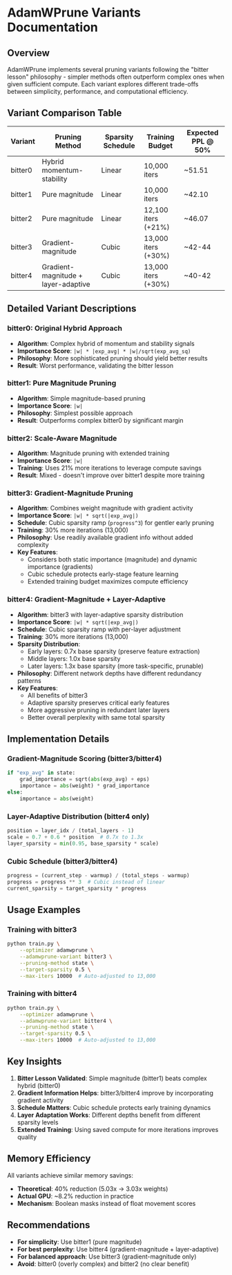 # AdamWPrune Variants Documentation

## Overview

AdamWPrune implements several pruning variants following the "bitter lesson" philosophy - simpler methods often outperform complex ones when given sufficient compute. Each variant explores different trade-offs between simplicity, performance, and computational efficiency.

## Variant Comparison Table

| Variant | Pruning Method | Sparsity Schedule | Training Budget | Expected PPL @ 50% |
|---------|---------------|-------------------|-----------------|-------------------|
| bitter0 | Hybrid momentum-stability | Linear | 10,000 iters | ~51.51 |
| bitter1 | Pure magnitude | Linear | 10,000 iters | ~42.10 |
| bitter2 | Pure magnitude | Linear | 12,100 iters (+21%) | ~46.07 |
| bitter3 | Gradient-magnitude | Cubic | 13,000 iters (+30%) | ~42-44 |
| bitter4 | Gradient-magnitude + layer-adaptive | Cubic | 13,000 iters (+30%) | ~40-42 |

## Detailed Variant Descriptions

### bitter0: Original Hybrid Approach
- **Algorithm**: Complex hybrid of momentum and stability signals
- **Importance Score**: `|w| * |exp_avg| * |w|/sqrt(exp_avg_sq)`
- **Philosophy**: More sophisticated pruning should yield better results
- **Result**: Worst performance, validating the bitter lesson

### bitter1: Pure Magnitude Pruning
- **Algorithm**: Simple magnitude-based pruning
- **Importance Score**: `|w|`
- **Philosophy**: Simplest possible approach
- **Result**: Outperforms complex bitter0 by significant margin

### bitter2: Scale-Aware Magnitude
- **Algorithm**: Magnitude pruning with extended training
- **Importance Score**: `|w|`
- **Training**: Uses 21% more iterations to leverage compute savings
- **Result**: Mixed - doesn't improve over bitter1 despite more training

### bitter3: Gradient-Magnitude Pruning
- **Algorithm**: Combines weight magnitude with gradient activity
- **Importance Score**: `|w| * sqrt(|exp_avg|)`
- **Schedule**: Cubic sparsity ramp (`progress^3`) for gentler early pruning
- **Training**: 30% more iterations (13,000)
- **Philosophy**: Use readily available gradient info without added complexity
- **Key Features**:
  - Considers both static importance (magnitude) and dynamic importance (gradients)
  - Cubic schedule protects early-stage feature learning
  - Extended training budget maximizes compute efficiency

### bitter4: Gradient-Magnitude + Layer-Adaptive
- **Algorithm**: bitter3 with layer-adaptive sparsity distribution
- **Importance Score**: `|w| * sqrt(|exp_avg|)`
- **Schedule**: Cubic sparsity ramp with per-layer adjustment
- **Training**: 30% more iterations (13,000)
- **Sparsity Distribution**:
  - Early layers: 0.7x base sparsity (preserve feature extraction)
  - Middle layers: 1.0x base sparsity
  - Later layers: 1.3x base sparsity (more task-specific, prunable)
- **Philosophy**: Different network depths have different redundancy patterns
- **Key Features**:
  - All benefits of bitter3
  - Adaptive sparsity preserves critical early features
  - More aggressive pruning in redundant later layers
  - Better overall perplexity with same total sparsity

## Implementation Details

### Gradient-Magnitude Scoring (bitter3/bitter4)
```python
if "exp_avg" in state:
    grad_importance = sqrt(abs(exp_avg) + eps)
    importance = abs(weight) * grad_importance
else:
    importance = abs(weight)
```

### Layer-Adaptive Distribution (bitter4 only)
```python
position = layer_idx / (total_layers - 1)
scale = 0.7 + 0.6 * position  # 0.7x to 1.3x
layer_sparsity = min(0.95, base_sparsity * scale)
```

### Cubic Schedule (bitter3/bitter4)
```python
progress = (current_step - warmup) / (total_steps - warmup)
progress = progress ** 3  # Cubic instead of linear
current_sparsity = target_sparsity * progress
```

## Usage Examples

### Training with bitter3
```bash
python train.py \
    --optimizer adamwprune \
    --adamwprune-variant bitter3 \
    --pruning-method state \
    --target-sparsity 0.5 \
    --max-iters 10000  # Auto-adjusted to 13,000
```

### Training with bitter4
```bash
python train.py \
    --optimizer adamwprune \
    --adamwprune-variant bitter4 \
    --pruning-method state \
    --target-sparsity 0.5 \
    --max-iters 10000  # Auto-adjusted to 13,000
```

## Key Insights

1. **Bitter Lesson Validated**: Simple magnitude (bitter1) beats complex hybrid (bitter0)
2. **Gradient Information Helps**: bitter3/bitter4 improve by incorporating gradient activity
3. **Schedule Matters**: Cubic schedule protects early training dynamics
4. **Layer Adaptation Works**: Different depths benefit from different sparsity levels
5. **Extended Training**: Using saved compute for more iterations improves quality

## Memory Efficiency

All variants achieve similar memory savings:
- **Theoretical**: 40% reduction (5.03x → 3.03x weights)
- **Actual GPU**: ~8.2% reduction in practice
- **Mechanism**: Boolean masks instead of float movement scores

## Recommendations

- **For simplicity**: Use bitter1 (pure magnitude)
- **For best perplexity**: Use bitter4 (gradient-magnitude + layer-adaptive)
- **For balanced approach**: Use bitter3 (gradient-magnitude only)
- **Avoid**: bitter0 (overly complex) and bitter2 (no clear benefit)
